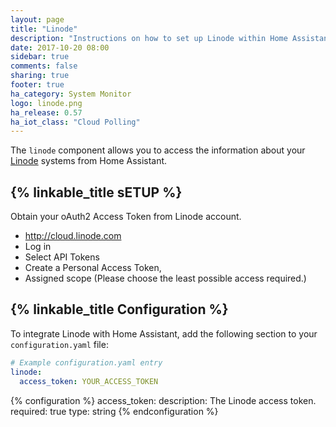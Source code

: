 ```yaml
---
layout: page
title: "Linode"
description: "Instructions on how to set up Linode within Home Assistant."
date: 2017-10-20 08:00
sidebar: true
comments: false
sharing: true
footer: true
ha_category: System Monitor
logo: linode.png
ha_release: 0.57
ha_iot_class: "Cloud Polling"
---
```


The `linode` component allows you to access the information about your [Linode](https://linode.com) systems from Home Assistant.

## {% linkable_title sETUP %}

Obtain your oAuth2 Access Token from Linode account.

* <http://cloud.linode.com>
* Log in
* Select API Tokens
* Create a Personal Access Token,
* Assigned scope (Please choose the least possible access required.)

## {% linkable_title Configuration %}

To integrate Linode with Home Assistant, add the following section to your `configuration.yaml` file:

```yaml
# Example configuration.yaml entry
linode:
  access_token: YOUR_ACCESS_TOKEN
```

{% configuration %}
  access_token:
    description: The Linode access token.
    required: true
    type: string
{% endconfiguration %}

